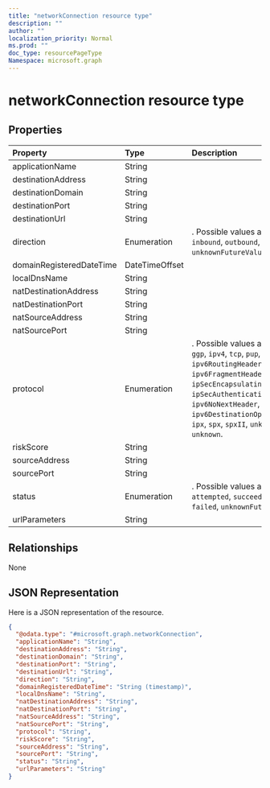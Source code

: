 ```yaml
---
title: "networkConnection resource type"
description: ""
author: ""
localization_priority: Normal
ms.prod: ""
doc_type: resourcePageType
Namespace: microsoft.graph
---
```



# networkConnection resource type



## Properties
|Property|Type|Description|
|:---|:---|:---|
|applicationName|String||
|destinationAddress|String||
|destinationDomain|String||
|destinationPort|String||
|destinationUrl|String||
|direction|Enumeration|. Possible values are: `unknown`, `inbound`, `outbound`, `unknownFutureValue`.|
|domainRegisteredDateTime|DateTimeOffset||
|localDnsName|String||
|natDestinationAddress|String||
|natDestinationPort|String||
|natSourceAddress|String||
|natSourcePort|String||
|protocol|Enumeration|. Possible values are: `ip`, `icmp`, `igmp`, `ggp`, `ipv4`, `tcp`, `pup`, `udp`, `idp`, `ipv6`, `ipv6RoutingHeader`, `ipv6FragmentHeader`, `ipSecEncapsulatingSecurityPayload`, `ipSecAuthenticationHeader`, `icmpV6`, `ipv6NoNextHeader`, `ipv6DestinationOptions`, `nd`, `raw`, `ipx`, `spx`, `spxII`, `unknownFutureValue`, `unknown`.|
|riskScore|String||
|sourceAddress|String||
|sourcePort|String||
|status|Enumeration|. Possible values are: `unknown`, `attempted`, `succeeded`, `blocked`, `failed`, `unknownFutureValue`.|
|urlParameters|String||

## Relationships
None

## JSON Representation
Here is a JSON representation of the resource.
<!-- {
  "blockType": "resource",
  "@odata.type": "microsoft.graph.networkConnection"
}
-->
``` json
{
  "@odata.type": "#microsoft.graph.networkConnection",
  "applicationName": "String",
  "destinationAddress": "String",
  "destinationDomain": "String",
  "destinationPort": "String",
  "destinationUrl": "String",
  "direction": "String",
  "domainRegisteredDateTime": "String (timestamp)",
  "localDnsName": "String",
  "natDestinationAddress": "String",
  "natDestinationPort": "String",
  "natSourceAddress": "String",
  "natSourcePort": "String",
  "protocol": "String",
  "riskScore": "String",
  "sourceAddress": "String",
  "sourcePort": "String",
  "status": "String",
  "urlParameters": "String"
}
```

